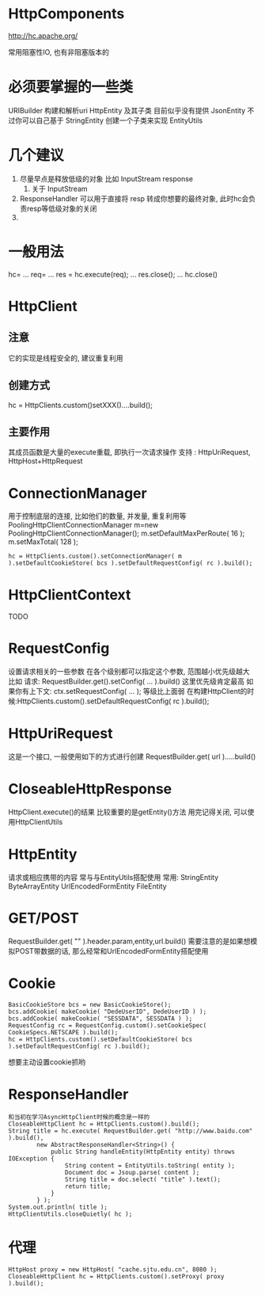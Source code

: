 # HttpComponents #
http://hc.apache.org/

常用阻塞性IO, 也有非阻塞版本的

# 必须要掌握的一些类 #
URIBuilder 构建和解析uri
HttpEntity 及其子类 目前似乎没有提供 JsonEntity 不过你可以自己基于 StringEntity 创建一个子类来实现
EntityUtils

# 几个建议 #
1. 尽量早点是释放低级的对象 比如 InputStream response
	1. 关于 InputStream  
2. ResponseHandler 可以用于直接将 resp 转成你想要的最终对象, 此时hc会负责resp等低级对象的关闭
3.  


# 一般用法 #
hc= ...
req= ...
res = hc.execute(req);
...
res.close();
...
hc.close()

# HttpClient #
## 注意 ##
它的实现是线程安全的, 建议重复利用
## 创建方式 ##
hc = HttpClients.custom()setXXX()....build();
## 主要作用 ##
其成员函数是大量的execute重载, 即执行一次请求操作
支持 : HttpUriRequest, HttpHost+HttpRequest


# ConnectionManager #
用于控制底层的连接, 比如他们的数量, 并发量, 重复利用等
	PoolingHttpClientConnectionManager m=new PoolingHttpClientConnectionManager();
	m.setDefaultMaxPerRoute( 16 );
	m.setMaxTotal( 128 );
	
	hc = HttpClients.custom().setConnectionManager( m ).setDefaultCookieStore( bcs ).setDefaultRequestConfig( rc ).build();
		
		
# HttpClientContext #
TODO

# RequestConfig #
设置请求相关的一些参数
在各个级别都可以指定这个参数, 范围越小优先级越大
比如
请求: RequestBuilder.get().setConfig( ... ).build() 这里优先级肯定最高
如果你有上下文: ctx.setRequestConfig( ... ); 等级比上面弱
在构建HttpClient的时候:HttpClients.custom().setDefaultRequestConfig( rc ).build();

# HttpUriRequest #
这是一个接口, 一般使用如下的方式进行创建
RequestBuilder.get( url ).....build()

# CloseableHttpResponse #
HttpClient.execute()的结果
比较重要的是getEntity()方法
用完记得关闭, 可以使用HttpClientUtils

# HttpEntity #
请求或相应携带的内容
常与与EntityUtils搭配使用
常用:
StringEntity
ByteArrayEntity
UrlEncodedFormEntity
FileEntity

# GET/POST #
RequestBuilder.get( "" ).header.param,entity,url.build()
需要注意的是如果想模拟POST带数据的话, 那么经常和UrlEncodedFormEntity搭配使用

# Cookie #
	BasicCookieStore bcs = new BasicCookieStore();
	bcs.addCookie( makeCookie( "DedeUserID", DedeUserID ) );
	bcs.addCookie( makeCookie( "SESSDATA", SESSDATA ) );
	RequestConfig rc = RequestConfig.custom().setCookieSpec( CookieSpecs.NETSCAPE ).build();
	hc = HttpClients.custom().setDefaultCookieStore( bcs ).setDefaultRequestConfig( rc ).build();
想要主动设置cookie抓哟

# ResponseHandler #
	和当初在学习AsyncHttpClient时候的概念是一样的
	CloseableHttpClient hc = HttpClients.custom().build();
	String title = hc.execute( RequestBuilder.get( "http://www.baidu.com" ).build(),
			new AbstractResponseHandler<String>() {
				public String handleEntity(HttpEntity entity) throws IOException {
					String content = EntityUtils.toString( entity );
					Document doc = Jsoup.parse( content );
					String title = doc.select( "title" ).text();
					return title;
				}
			} );
	System.out.println( title );
	HttpClientUtils.closeQuietly( hc );
	
# 代理 #
	HttpHost proxy = new HttpHost( "cache.sjtu.edu.cn", 8080 );
	CloseableHttpClient hc = HttpClients.custom().setProxy( proxy ).build();